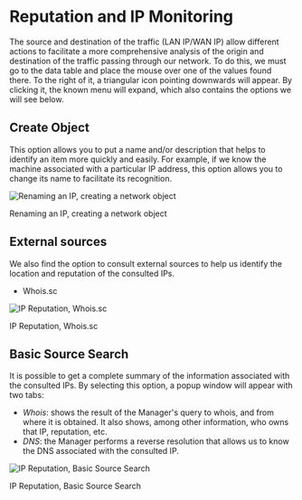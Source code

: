 
# Reputation and IP Monitoring

The source and destination of the traffic (LAN IP/WAN IP) allow different actions to facilitate a more comprehensive analysis of the origin and destination of the traffic passing through our network. To do this, we must go to the data table and place the mouse over one of the values found there. To the right of it, a triangular icon pointing downwards will appear. By clicking it, the known menu will expand, which also contains the options we will see below.

## Create Object

This option allows you to put a name and/or description that helps to identify an item more quickly and easily. For example, if we know the machine associated with a particular IP address, this option allows you to change its name to facilitate its recognition.

![Renaming an IP, creating a network object](images/ch04_img039.png)

Renaming an IP, creating a network object

## External sources

We also find the option to consult external sources to help us identify the location and reputation of the consulted IPs.

- Whois.sc

![IP Reputation, Whois.sc](images/ch04_img040.png)

IP Reputation, Whois.sc

## Basic Source Search

It is possible to get a complete summary of the information associated with the consulted IPs. By selecting this option, a popup window will appear with two tabs:

- *Whois*: shows the result of the Manager's query to whois, and from where it is obtained. It also shows, among other information, who owns that IP, reputation, etc.
- *DNS*: the Manager performs a reverse resolution that allows us to know the DNS associated with the consulted IP.

![IP Reputation, Basic Source Search](images/ch04_img041.png)

IP Reputation, Basic Source Search
